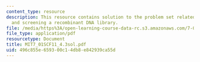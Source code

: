 ```yaml
---
content_type: resource
description: This resource contains solution to the problem set related to constructing
  and screening a recombinant DNA library.
file: /media/https%3A/open-learning-course-data-rc.s3.amazonaws.com/7-01sc-fundamentals-of-biology-fall-2011/496c855e659300c14db8e842939ca55d_MIT7_01SCF11_4.3sol.pdf
file_type: application/pdf
resourcetype: Document
title: MIT7_01SCF11_4.3sol.pdf
uid: 496c855e-6593-00c1-4db8-e842939ca55d
---
```

